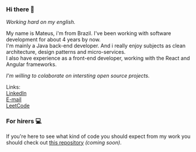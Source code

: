 ### Hi there 👋

*Working hard on my english.*
  <p>
  My name is Mateus, i'm from Brazil. I've been working with software development for about 4 years by now. </br>
  I'm mainly a Java back-end developer. And i really enjoy subjects as clean architecture, design patterns and micro-services. </br>
  I also have experience as a front-end developer, working with the React and Angular frameworks. </br>
</p>

*I'm willing to colaborate on intersting open source projects.*

Links:
</br>
<a href="https://www.linkedin.com/in/mmattei45/">
  LinkedIn
</a>
</br>
<a href="www.google.com">
  E-mail
</a>
</br>
<a href="https://leetcode.com/mmattei/">
  LeetCode
</a>



### For hirers 💻

If you're here to see what kind of code you should expect from my work you should check out <a href="https://github.com/mmattei45/">this repository</a> *(coming soon)*.
